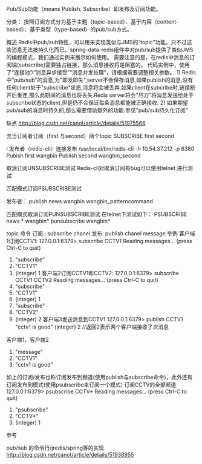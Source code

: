 Pub/Sub功能（means Publish, Subscribe）即发布及订阅功能。

分类：
按照订阅方式分为基于主题（topic-based）、基于内容（content-based）、基于类型（type-based）的pub/sub方式。



概述
Redis中pub/sub特性，可以用来实现类似与JMS的“topic”功能，只不过这些消息无法被持久化而已。spring-data-redis组件中对pub/sub提供了类似JMS的编程模式，我们通过实例来展示如何使用。
    需要注意的是，在redis中消息的订阅端(subscribe)需要独占链接，那么消息接收将是阻塞的。
    代码实例中，使用了“连接池”/“消息异步接受”“消息并发处理”，请根据需要调整相关参数。
    1) Redis中"pub/sub"的消息,为"即发即失",server不会保存消息,如果publish的消息,没有任何client处于"subscribe"状态,消息将会被丢弃.如果client在subcribe时,链接断开后重连,那么此期间的消息也将丢失.Redis server将会"尽力"将消息发送给处于subscribe状态的client,但是仍不会保证每条消息都能被正确接收.
    2) 如果期望pub/sub的消息时持久的,那么需要借助额外的功能.参见"pub/sub持久化订阅"


缺点
http://blog.csdn.net/canot/article/details/51975566




充当订阅者订阅（first 与second）两个topic
SUBSCRIBE first second


l  发布者（redis-cli）连接发布
/usr/local/bin/redis-cli  -h 10.54.37.212 -p 6380
Pubish first wangbin
Publish second wangbin_second

取消订阅UNSUBSCRIBE测试
Redis-cli对取消订阅有bug可以使用telnet 进行测试


匹配模式订阅PSUBSCRIBE测试

发布者：
publish news.wangbin wangbin_patterncommand

匹配模式取消订阅PUNSUBSCRIBE测试
在telnet下测试如下：
PSUBSCRIBE news.*  wangbin*
punsubscribe wangbin*

topic
命令
订阅	:	subscribe chanel
发布:	publish chanel  message
举例
客户端1订阅CCTV1:
127.0.0.1:6379> subscribe CCTV1
Reading messages... (press Ctrl-C to quit)
1) "subscribe"
2) "CCTV1"
3) (integer) 1
客户端2订阅CCTV1和CCTV2:
127.0.0.1:6379> subscribe CCTV1 CCTV2
Reading messages... (press Ctrl-C to quit)
1) "subscribe"
2) "CCTV1"
3) (integer) 1
1) "subscribe"
2) "CCTV2"
3) (integer) 2
客户端3发送消息到CCTV1
127.0.0.1:6379> publish CCTV1 "cctv1 is good"
(integer) 2
//返回2表示两个客户端接收了次消息

客户端1，客户端2
1) "message"
2) "CCTV1"
3) "cctv1 is good"

如上的订阅/发布也称订阅发布到频道(使用publish与subscribe命令)，此外还有订阅发布到模式(使用psubscribe来订阅一个模式)
订阅CCTV的全部频道
127.0.0.1:6379> psubscribe CCTV*
Reading messages... (press Ctrl-C to quit)
1) "psubscribe"
2) "CCTV*"
3) (integer) 1




参考

pub/sub 的命令行/jredis/spring等的实现
http://blog.csdn.net/canot/article/details/51938955
 



